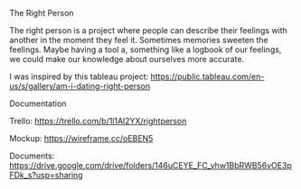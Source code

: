 The Right Person

The right person is a project where people can describe their feelings with another in the moment they feel it. Sometimes memories sweeten the feelings. Maybe having a tool a, something like a logbook of our feelings, we could make our knowledge about ourselves more accurate.

I was inspired by this tableau project: https://public.tableau.com/en-us/s/gallery/am-i-dating-right-person

Documentation

Trello: https://trello.com/b/1l1Al2YX/rightperson

Mockup: https://wireframe.cc/oEBEN5

Documents: https://drive.google.com/drive/folders/146uCEYE_FC_vhw1BbRWB56vOE3pFDk_s?usp=sharing
